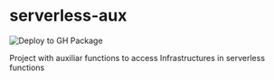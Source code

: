 # serverless-aux

![Deploy to GH Package](https://github.com/ajiniesta/serverless-aux/workflows/Deploy%20to%20GH%20Package/badge.svg)

Project with auxiliar functions to access Infrastructures in serverless functions
